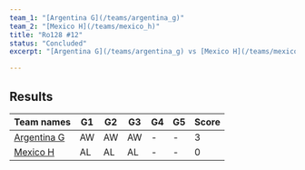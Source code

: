 ```yaml
---
team_1: "[Argentina G](/teams/argentina_g)"
team_2: "[Mexico H](/teams/mexico_h)"
title: "Ro128 #12"
status: "Concluded"
excerpt: "[Argentina G](/teams/argentina_g) vs [Mexico H](/teams/mexico_h)"

---
```

## Results

| Team names | G1 | G2 | G3 | G4 | G5 | Score |
| -- | -- | -- | -- | -- | -- | -- |
| [Argentina G](/teams/argentina_g) | AW | AW | AW | - | - | 3 |
| [Mexico H](/teams/mexico_h) | AL | AL | AL | - | - | 0 |
